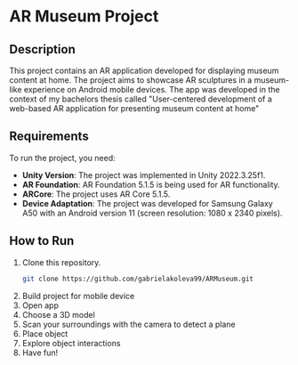 # AR Museum Project

## Description

This project contains an AR application developed for displaying museum content at home. The project aims to showcase AR sculptures in a museum-like experience on Android
mobile devices. The app was developed in the context of my bachelors thesis called "User-centered development of a web-based AR application for presenting
museum content at home"

## Requirements

To run the project, you need:

- **Unity Version**: The project was implemented in Unity 2022.3.25f1.
- **AR Foundation**: AR Foundation 5.1.5 is being used for AR functionality.
- **ARCore**: The project uses AR Core 5.1.5.
- **Device Adaptation**: The project was developed for Samsung Galaxy A50 with an Android version 11 (screen resolution: 1080 x 2340 pixels).

## How to Run

1. Clone this repository.
   ```bash
   git clone https://github.com/gabrielakoleva99/ARMuseum.git
2. Build project for mobile device
3. Open app
4. Choose a 3D model
5. Scan your surroundings with the camera to detect a plane
6. Place object
7. Explore object interactions
8. Have fun!

